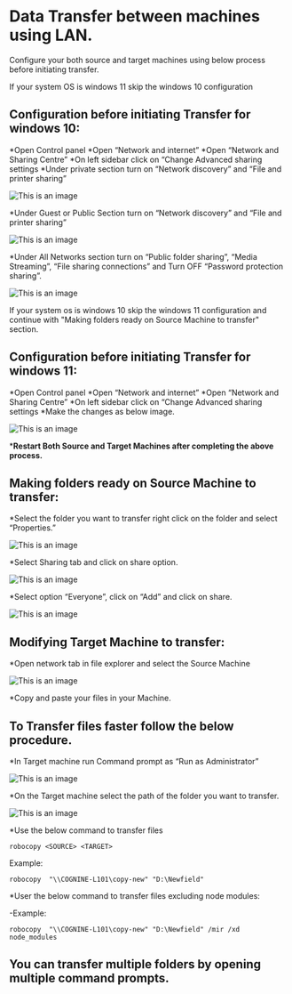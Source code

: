 # Data Transfer between machines using LAN.

Configure your both source and target machines using below process before initiating transfer.

If your system OS is windows 11 skip the windows 10 configuration

## **Configuration before initiating Transfer for windows 10:**

*Open Control panel
*Open “Network and internet”
*Open “Network and Sharing Centre”
*On left sidebar click on “Change Advanced sharing settings
*Under private section turn on “Network discovery” and “File and printer sharing”

![This is an image](https://raw.githubusercontent.com/thrinathreddynarahari/images/main/DTPicture1.png)

*Under Guest or Public Section turn on “Network discovery” and “File and printer sharing”

![This is an image](https://raw.githubusercontent.com/thrinathreddynarahari/images/main/DTPicture2.png)

*Under All Networks section turn on “Public folder sharing”, “Media Streaming”, “File sharing connections” and Turn OFF “Password protection sharing”.

![This is an image](https://raw.githubusercontent.com/thrinathreddynarahari/images/main/DTPicture3.png)

If your system os is windows 10 skip the windows 11 configuration and continue with "Making folders ready on Source Machine to transfer" section.

## **Configuration before initiating Transfer for windows 11:**

*Open Control panel
*Open “Network and internet”
*Open “Network and Sharing Centre”
*On left sidebar click on “Change Advanced sharing settings
*Make the changes as below image.

![This is an image](https://raw.githubusercontent.com/thrinathreddynarahari/images/main/DTPicture4.png)

***Restart Both Source and Target Machines after completing the above process.**

## **Making folders ready on Source Machine to transfer:**

*Select the folder you want to transfer right click on the folder and select “Properties.”

![This is an image](https://raw.githubusercontent.com/thrinathreddynarahari/images/main/DTPicture5.png)

*Select Sharing tab and click on share option.

![This is an image](https://raw.githubusercontent.com/thrinathreddynarahari/images/main/DTPicture6.png)

*Select option “Everyone”, click on “Add” and click on share.

![This is an image](https://raw.githubusercontent.com/thrinathreddynarahari/images/main/DTPicture7.png)

## **Modifying Target Machine to transfer:**

*Open network tab in file explorer and select the Source Machine

![This is an image](https://raw.githubusercontent.com/thrinathreddynarahari/images/main/DTPicture8.png)

*Copy and paste your files in your Machine.

## **To Transfer files faster follow the below procedure.**

*In Target machine run Command prompt as “Run as Administrator”

![This is an image](https://raw.githubusercontent.com/thrinathreddynarahari/images/main/DTPicture9.png)

*On the Target machine select the path of the folder you want to transfer.

![This is an image](https://raw.githubusercontent.com/thrinathreddynarahari/images/main/DTPicture10.png)

*Use the below command to transfer files

```
robocopy <SOURCE> <TARGET>
```

Example:

```
robocopy  "\\COGNINE-L101\copy-new" "D:\Newfield"
```

*User the below command to transfer files excluding node modules:

-Example:

```
robocopy  "\\COGNINE-L101\copy-new" "D:\Newfield" /mir /xd node_modules
```

## You can transfer multiple folders by opening multiple command prompts.
